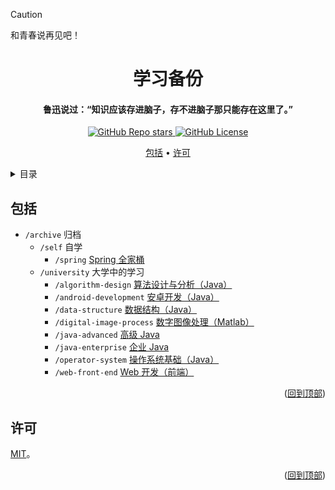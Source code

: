 <!-- Title -->

> [!CAUTION]
> 和青春说再见吧！

<a name="readme-top"></a>

<div align="center">
  <h1>学习备份</h1>

  <h4>鲁迅说过：“知识应该存进脑子，存不进脑子那只能存在这里了。”</h4>

  <p>
    <a href="https://github.com/lumirelle/learning-backup/stargazers">
      <img alt="GitHub Repo stars" src="https://img.shields.io/github/stars/lumirelle/learning-backup?style=flat">
    </a>
    <a href="LICENSE">
      <img alt="GitHub License" src="https://img.shields.io/github/license/lumirelle/learning-backup">
    </a>
  </p>

  <p>
    <a href="#包括">包括</a> •
    <a href="#许可">许可</a>
  </p>
</div>

<!-- 目录 -->

<details>
  <summary>目录</summary>
  <ol>
    <li><a href="#包括">包括</a></li>
    <li><a href="#许可">许可</a></li>
  </ol>
</details>

<!-- 包括 -->

## 包括

- `/archive` 归档
  - `/self` 自学
    - `/spring` [Spring 全家桶](archive/self/spring)
  - `/university` 大学中的学习
    - `/algorithm-design` [算法设计与分析（Java）](archive/university/algorithm-design)
    - `/android-development` [安卓开发（Java）](archive/university/android-development)
    - `/data-structure` [数据结构（Java）](archive/university/data-structure)
    - `/digital-image-process` [数字图像处理（Matlab）](archive/university/digital-image-process)
    - `/java-advanced` [高级 Java](archive/university/java-advanced)
    - `/java-enterprise` [企业 Java](archive/university/java-enterprise)
    - `/operator-system` [操作系统基础（Java）](archive/university/operator-system)
    - `/web-front-end` [Web 开发（前端）](archive/university/web-front-end)

<p align="right">(<a href="#readme-top">回到顶部</a>)</p>

<!-- 许可 -->

## 许可

[MIT](LICENSE)。

<p align="right">(<a href="#readme-top">回到顶部</a>)</p>
